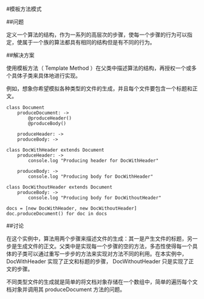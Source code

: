 #模板方法模式
  
##问题
  
定义一个算法的结构，作为一系列的高层次的步骤，使每一个步骤的行为可以指定，使属于一个族的算法都具有相同的结构但是有不同的行为。
  
##解决方案
  
使用模板方法（ Template Method ）在父类中描述算法的结构，再授权一个或多个具体子类来具体地进行实现。
  
例如，想象你希望模拟各种类型的文件的生成，并且每个文件要包含一个标题和正文。
  
```
class Document
    produceDocument: ->
        @produceHeader()
        @produceBody()

    produceHeader: ->
    produceBody: ->

class DocWithHeader extends Document
    produceHeader: ->
        console.log "Producing header for DocWithHeader"

    produceBody: ->
        console.log "Producing body for DocWithHeader"

class DocWithoutHeader extends Document
    produceBody: ->
        console.log "Producing body for DocWithoutHeader"

docs = [new DocWithHeader, new DocWithoutHeader]
doc.produceDocument() for doc in docs
```
  
##讨论
  
在这个实例中，算法用两个步骤来描述文件的生成：其一是产生文件的标题，另一步是生成文件的正文。父类中是实现每一个步骤的空的方法，多态性使得每一个具体的子类可以通过重写一步步的方法来实现对方法不同的利用。在本实例中，DocWithHeader 实现了正文和标题的步骤， DocWithoutHeader 只是实现了正文的步骤。
  
不同类型文件的生成就是简单的将文档对象存储在一个数组中，简单的遍历每个文档对象并调用其 produceDocument 方法的问题。

